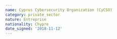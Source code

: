 ```yaml
---
name: Cyprus Cybersecurity Organization (CyCSO)
category: private_sector
nature: Entreprise
nationality: Chypre
date_signed: '2018-11-12'
---
```

    